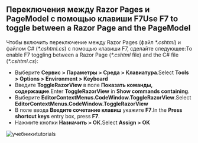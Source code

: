<a name="f7"></a>
## <a name="use-f7-to-toggle-between-a-razor-page-and-the-pagemodel"></a><span data-ttu-id="59ede-101">Переключения между Razor Pages и PageModel с помощью клавиши F7</span><span class="sxs-lookup"><span data-stu-id="59ede-101">Use F7 to toggle between a Razor Page and the PageModel</span></span>

<span data-ttu-id="59ede-102">Чтобы включить переключение между Razor Pages (файл *\*.cshtml*) и файлом C# (*\*.cshtml.cs*) с помощью клавиши F7, сделайте следующее:</span><span class="sxs-lookup"><span data-stu-id="59ede-102">To enable F7 toggling between a Razor Page (*\*.cshtml* file) and the C# file (*\*.cshtml.cs*):</span></span>

* <span data-ttu-id="59ede-103">Выберите **Сервис > Параметры > Среда > Клавиатура**.</span><span class="sxs-lookup"><span data-stu-id="59ede-103">Select **Tools > Options > Environment > Keyboard**</span></span>
* <span data-ttu-id="59ede-104">Введите **ToggleRazorView** в поле **Показать команды, содержащие**.</span><span class="sxs-lookup"><span data-stu-id="59ede-104">Enter **ToggleRazorView** in **Show commands containing**.</span></span>
* <span data-ttu-id="59ede-105">Выберите **EditorContextMenus.CodeWindow.ToggleRazorView**.</span><span class="sxs-lookup"><span data-stu-id="59ede-105">Select **EditorContextMenus.CodeWindow.ToggleRazorView**</span></span>
* <span data-ttu-id="59ede-106">В поле ввода **Введите сочетание клавиш** укажите **F7**.</span><span class="sxs-lookup"><span data-stu-id="59ede-106">In the **Press shortcut keys** entry box, press **F7**.</span></span>
* <span data-ttu-id="59ede-107">Нажмите кнопки **Назначить > ОК**.</span><span class="sxs-lookup"><span data-stu-id="59ede-107">Select **Assign > OK**</span></span>

![<span data-ttu-id="59ede-108">учебники</span><span class="sxs-lookup"><span data-stu-id="59ede-108">tutorials</span></span> ](~/tutorials/razor-pages/razor-pages-start/_static/F7.png)
<!-- 
![preceding instructions](~/includes/RP/_static/F7.png)

![_static/F7.pngs](_static/F7.png)
-->
